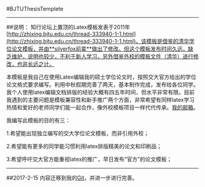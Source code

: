 #BJTUThesisTemplete
***
##说明：
知行论坛上置顶的Latex模板发表于2011年[http://zhixing.bjtu.edu.cn/thread-333940-1-1.html](http://zhixing.bjtu.edu.cn/thread-333940-1-1.html)。该模板是借鉴的清华学位论文模板，并由**silverfox前辈**做出了修改。但这个模板发布时间久远，缺乏维护，说明也较少，不利于新人学习，另外借鉴外校的模板文件（清华）进行修改，也非长远之计。

本模板是我自己在使用Latex编辑我的硕士学位论文时，按照交大官方给出的学位论文格式要求编写。利用中秋假期完善了两天，基本制作完成，发布给各位同学。我个人使用latex编辑文档排版的经验大概有四五年时间，但水平非常有限。目前我遇到的主要问题是模板兼容性和新手推广两个方面，非常希望有同样latex学习热情和爱好的老师同学们能一起合作，像外校模板项目一样代代传承。[我的邮箱](mailto:14121023@bjtu.edu.cn)。

我编写此模板的目的有三：

1.希望能出现独立编写的交大学位论文模板，而非引用外校；

2.希望能有更多的同学能习惯利用latex排版精美的论文和印刷品；

3.希望呼吁交大官方能重视latex的推广，早日发布“官方”的论文模板；

***
##2017-2-15
内容迁移到我的[Git](https://github.com/billhu0228/BJTUThesisTemplete)，并进一步进行完善。

